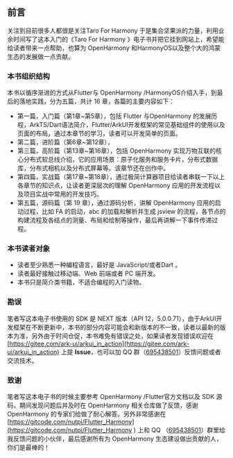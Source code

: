 ## 前言

关注到目前很多人都很是关注Taro For Harmony 于是集合坚果派的力量，利用业余时间写了这本入门的《Taro For Harmony 》电子书并把它挂到网站上，希望能给读者带来一点帮助，也算为 OpenHarmony 和HarmonyOS以及整个大的鸿蒙生态的发展做一点贡献。



### 本书组织结构

本书以循序渐进的方式从Flutter与 OpenHarmony /HarmonyOS介绍入手，到最后的落地实践，分为五篇，共计 16 章，各篇的主要内容如下：

- 第一篇，入门篇（第1章~第5章），包括 Flutter 与OpenHarmony 的发展历程，ArkTS/Dart语法简介，Flutter/ArkUI开发框架的常见基础组件的使用以及页面的布局，通过本章节的学习，读者可以开发简单的页面。
- 第二篇，进阶篇（第6章~第12章），
- 第三篇，高阶篇（第13章~第16章），包括 OpenHarmony 实现万物互联的核心分布式软总线介绍，它的应用场景：原子化服务和服务卡片，分布式数据库，分布式相机以及分布式屏幕等。该章节还在创作中。
- 第四篇，实战篇（第17章~第18章），通过极简计算器项目给读者串联一下以上各章节的知识点，让读者更深层次的理解 OpenHarmony 应用的开发流程以及项目实战中常用的开发技巧。
- 第五篇，源码篇（第 19 章），通过源码分析，讲解 OpenHarmony 应用的启动过程，比如 FA 的启动，abc 的加载和解析并生成 jsview 的流程，各节点的构建流程及各结点的测量、布局和绘制等操作，最后再讲解一下事件传递过程。



### 本书读者对象

- 读者至少熟悉一种编程语言，最好是 JavaScript/或者Dart 。
- 读者最好接触过移动端、Web 前端或者 PC 端开发。
- 本书只是简介类书籍，不适合编程的入门读物。



### 勘误

笔者写这本电子书使用的 SDK 是 NEXT 版本（API 12，5.0.0.71），由于ArkUI开发框架在不断更新中，本书的部分内容可能会和新版本的不一致，读者以最新的版本为准，另外由于时间仓促，本书难免有错误之处，如果读者发现错误欢迎在 [https://gitee.com/ark-ui/arkui_in_action](https://gitee.com/ark-ui/arkui_in_action) 上提  **Issue**，也可以加 QQ 群（[695438501](https://qm.qq.com/cgi-bin/qm/qr?k=YBDKMU9Lt309QL_I1Lfa2jVpGwx65VSR&jump_from=webapi)）反馈问题或者交流技术。



### 致谢

笔者写这本电子书的时候主要参考 OpenHarmony /Flutter官方文档以及 SDK 源码，期间发现问题后并及时在  OpenHarmony 相关仓库做了反馈，感谢 OpenHarmony 的专家们给做了耐心解答。另外非常感谢在 [https://gitcode.com/nutpi/Flutter_Harmony](https://gitcode.com/nutpi/Flutter_Harmony ) 上和 QQ （[695438501](https://qm.qq.com/cgi-bin/qm/qr?k=YBDKMU9Lt309QL_I1Lfa2jVpGwx65VSR&jump_from=webapi)）群里给我反馈问题的小伙伴，最后感谢所有为 OpenHarmony 生态建设做出贡献的人，你们是最棒的！

